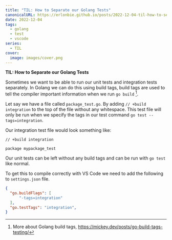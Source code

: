 ```yaml
---
title: "TIL: How to Separate our Golang Tests"
canonicalURL: https://erlonbie.github.io/posts/2022-12-04-til-how-to-separate-our-golang-tests/
date: 2022-12-04
tags:
  - golang
  - test
  - vscode
series:
  - TIL
cover:
  image: images/cover.png
---
```


**TIL: How to Separate our Golang Tests**

Sometimes we want to be able to run our unit tests and integration tests separately.
In Golang we can do this using build tags, build tags are used to tell the compiler
important information when we run `go build` [^1].


Let say we have a file called `package_test.go`. By adding `// +build integration` to the top of the file
without any whitespace. This test file will only be run when we specify the tags in our
test command `go test --tags=integration`.

Our integration test file would look something like:

```golang
// +build integration

package mypackage_test
```

Our unit tests can be left without any build tags and can be run with `go test` like normal.

To get this to compile correctly with VS Code we need to add the following to `settings.json` file.

```json
{
  "go.buildFlags": [
      "-tags=integration"
  ],
  "go.testTags": "integration",
}
```


[^1]: More about Golang build tags, https://mickey.dev/posts/go-build-tags-testing/
[^2]: Inspired by, https://www.ryanchapin.com/configuring-vscode-to-use-build-tags-in-golang-to-separate-integration-and-unit-test-code/